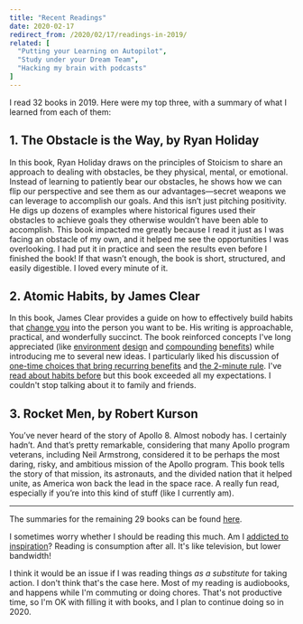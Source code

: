 ```yaml
---
title: "Recent Readings"
date: 2020-02-17
redirect_from: /2020/02/17/readings-in-2019/
related: [
  "Putting your Learning on Autopilot",
  "Study under your Dream Team",
  "Hacking my brain with podcasts"
]
---
```


I read 32 books in 2019. Here were my top three, with a summary of what I learned from each of them:

## 1. The Obstacle is the Way, by Ryan Holiday

In this book, Ryan Holiday draws on the principles of Stoicism to share an approach to dealing with obstacles, be they physical, mental, or emotional. Instead of learning to patiently bear our obstacles, he shows how we can flip our perspective and see them as our advantages—secret weapons we can leverage to accomplish our goals. And this isn’t just pitching positivity. He digs up dozens of examples where historical figures used their obstacles to achieve goals they otherwise wouldn’t have been able to accomplish. This book impacted me greatly because I read it just as I was facing an obstacle of my own, and it helped me see the opportunities I was overlooking. I had put it in practice and seen the results even before I finished the book! If that wasn’t enough, the book is short, structured, and easily digestible. I loved every minute of it.

## 2. Atomic Habits, by James Clear

In this book, James Clear provides a guide on how to effectively build habits that [change you]({{site.url}}/2019/02/08/how-im-making-changes-in-2019/) into the person you want to be. His writing is approachable, practical, and wonderfully succinct. The book reinforced concepts I've long appreciated (like [environment]({{site.url}}/2016/07/27/design-your-default/) [design]({{site.url}}/2018/02/15/never-count-on-willpower/) and [compounding]({{site.url}}/2015/11/17/compounding-benefits/) [benefits]({{site.url}}/2013/07/28/get-1-percent-better-every-day/)) while introducing me to several new ideas. I particularly liked his discussion of [one-time choices that bring recurring benefits](https://jamesclear.com/how-to-automate-a-habit) and [the 2-minute rule](https://jamesclear.com/how-to-stop-procrastinating). I've [read about habits before]({{site.url}}/books#the-power-of-habit) but this book exceeded all my expectations. I couldn't stop talking about it to family and friends.

## 3. Rocket Men, by Robert Kurson

You’ve never heard of the story of Apollo 8. Almost nobody has. I certainly hadn’t. And that’s pretty remarkable, considering that many Apollo program veterans, including Neil Armstrong, considered it to be perhaps the most daring, risky, and ambitious mission of the Apollo program. This book tells the story of that mission, its astronauts, and the divided nation that it helped unite, as America won back the lead in the space race. A really fun read, especially if you’re into this kind of stuff (like I currently am).

<hr class="section-divider">

The summaries for the remaining 29 books can be found [here]({{site.url}}/books).

I sometimes worry whether I should be reading this much. Am I [addicted to inspiration](https://twitter.com/vanschneider/status/1213117436632981515)? Reading is consumption after all. It's like television, but lower bandwidth!

I think it would be an issue if I was reading things *as a substitute* for taking action. I don't think that's the case here. Most of my reading is audiobooks, and happens while I'm commuting or doing chores. That's not productive time, so I'm OK with filling it with books, and I plan to continue doing so in 2020.
